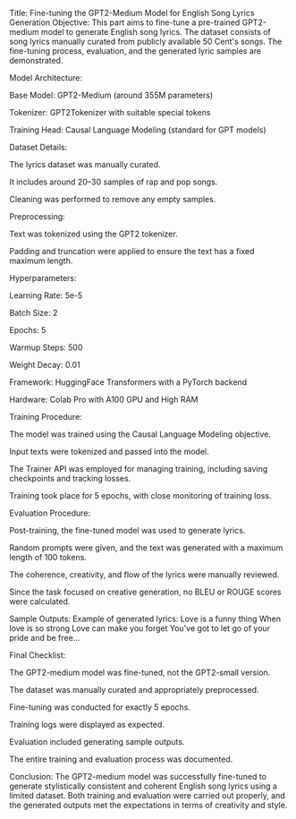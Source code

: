 Title: Fine-tuning the GPT2-Medium Model for English Song Lyrics Generation
Objective:
This part aims to fine-tune a pre-trained GPT2-medium model to generate English song lyrics. The dataset consists of song lyrics manually curated from publicly available 50 Cent's songs. The fine-tuning process, evaluation, and the generated lyric samples are demonstrated.

Model Architecture:

Base Model: GPT2-Medium (around 355M parameters)

Tokenizer: GPT2Tokenizer with suitable special tokens

Training Head: Causal Language Modeling (standard for GPT models)

Dataset Details:

The lyrics dataset was manually curated.

It includes around 20–30 samples of rap and pop songs.

Cleaning was performed to remove any empty samples.

Preprocessing:

Text was tokenized using the GPT2 tokenizer.

Padding and truncation were applied to ensure the text has a fixed maximum length.

Hyperparameters:

Learning Rate: 5e-5

Batch Size: 2

Epochs: 5

Warmup Steps: 500

Weight Decay: 0.01

Framework: HuggingFace Transformers with a PyTorch backend

Hardware: Colab Pro with A100 GPU and High RAM

Training Procedure:

The model was trained using the Causal Language Modeling objective.

Input texts were tokenized and passed into the model.

The Trainer API was employed for managing training, including saving checkpoints and tracking losses.

Training took place for 5 epochs, with close monitoring of training loss.

Evaluation Procedure:

Post-training, the fine-tuned model was used to generate lyrics.

Random prompts were given, and the text was generated with a maximum length of 100 tokens.

The coherence, creativity, and flow of the lyrics were manually reviewed.

Since the task focused on creative generation, no BLEU or ROUGE scores were calculated.

Sample Outputs:
Example of generated lyrics:
Love is a funny thing
When love is so strong
Love can make you forget
You've got to let go of your pride and be free...

Final Checklist:

The GPT2-medium model was fine-tuned, not the GPT2-small version.

The dataset was manually curated and appropriately preprocessed.

Fine-tuning was conducted for exactly 5 epochs.

Training logs were displayed as expected.

Evaluation included generating sample outputs.

The entire training and evaluation process was documented.

Conclusion:
The GPT2-medium model was successfully fine-tuned to generate stylistically consistent and coherent English song lyrics using a limited dataset. Both training and evaluation were carried out properly, and the generated outputs met the expectations in terms of creativity and style.







